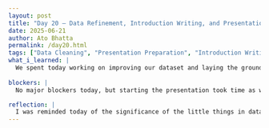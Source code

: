 ```yaml
---
layout: post  
title: "Day 20 – Data Refinement, Introduction Writing, and Presentation Prep"  
date: 2025-06-21  
author: Ato Bhatta  
permalink: /day20.html  
tags: ["Data Cleaning", "Presentation Preparation", "Introduction Writing", "Teamwork"]  
what_i_learned: |
  We spent today working on improving our dataset and laying the groundwork for our next presentation.  I went over and gathered a few cleaned data files that better suited our study requirements during the morning.  I had the opportunity to investigate additional data-handling strategies, and I ultimately changed a number of sections of our dataset table to increase precision and readability. Following that, I turned my attention to our paper's introduction, revising and modifying some passages in light of what we had since learned.  I started working on our presentation slides with Samuel in the afternoon.  We chose to go cautiously, making careful plans to ensure that we conveyed our project clearly without hurrying through the material.
  
blockers: |
  No major blockers today, but starting the presentation took time as we wanted to organize our thoughts clearly and avoid rushing.

reflection: |
  I was reminded today of the significance of the little things in data preparation and writing.  I now have a better grasp of how clean data facilitates and strengthens analysis after reworking the dataset.  We're laying a solid framework for sharing our work, so working with Samuel on the slides felt like a positive step as well.  All in all, I was more assured of the course we were taking and eager to see what came next.
---
```


